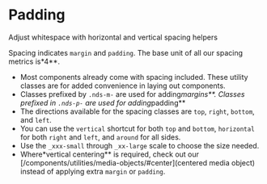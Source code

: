 # Padding

Adjust whitespace with horizontal and vertical spacing helpers

Spacing indicates `margin` and `padding`. The base unit of all our spacing metrics is*4**.

- Most components already come with spacing included. These utility classes are for added convenience in laying out components.
- Classes prefixed by `.nds-m-` are used for adding*margins**. Classes prefixed in `.nds-p-` are used for adding*padding**
- The directions available for the spacing classes are `top`, `right`, `bottom`, and `left`.
- You can use the `vertical` shortcut for both `top` and `bottom`, `horizontal` for both `right` and `left`, and `around` for all sides.
- Use the `_xxx-small` through `_xx-large` scale to choose the size needed.
- Where*vertical centering** is required, check out our [/components/utilities/media-objects/#center](centered media object) instead of applying extra `margin` or `padding`.
